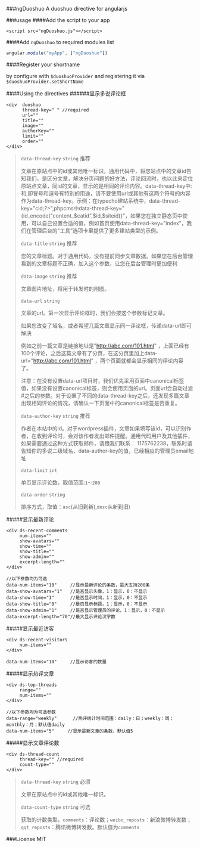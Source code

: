 ###ngDuoshuo
A duoshuo directive for angularjs

###usage
####Add the script to your app
```
<script src="ngDuoshuo.js"></script>
```
####Add `ngDuoshuo` to required modules list
``` javascript
angular.module("myApp", ["ngDuoshuo"])
```
####Register your shortname

by configure with `$duoshuoProvider` and registering it via `$duoshuoProvider.setShortName`

####Using the directives
######显示多说评论框
```
<div  duoshuo 
      thread-key=" " //required
      url=""
      title=""
      image=""
      authorKey=""
      limit=""
      order=""
</div>
```
>`data-thread-key` `string` 推荐
>
>文章在原站点中的id或其他唯一标识。通用代码中，将您站点中的文章id告知我们，是区分文章，解决分页问题的好方法，评论回流时，也以此来定位原站点文章，同id的文章，显示的是相同的评论内容。data-thread-key中:和,即冒号和逗号有特别的用途，请不要使用url或其他有这两个符号的内容作为data-thread-key。示例：在typecho建站系统中，data-thread-key="<?php echo $this->cid;?>",phpcms中data-thread-key="{id_encode("content_$catid",$id,$siteid)}"，如果您在独立静态页中使用，可以自己设置合适的值，例如首页使用data-thread-key="index"，我们在管理后台的“工具”选项卡里提供了更多建站类型的示例。
>
>`data-title` `string` 推荐
>
>您的文章标题。对于通用代码，没有提前同步文章数据。如果您在后台管理看到的文章标题不正确，加入这个参数，让您在后台管理时更加便利
>
>`data-image` `string` 推荐
>
>文章图片地址，将用于转发时的附图。
>
>`data-url` `string`
>
>文章的url。第一次显示评论框时，我们会按这个参数标记文章。
>
>如果您改变了域名，或者希望几篇文章显示同一评论框，传递data-url即可解决
>
>例如之前一篇文章是链接地址是"http://abc.com/101.html" ，上面已经有100个评论，之后这篇文章有了分页，在这分页里加上data-url="http://abc.com/101.html" ，两个页面就都会显示相同的评论内容了。
>
>注意：在没有设置data-url项目时，我们优先采用页面中canonical标签值，如果没有设置canonical标签，则会使用页面的url。页面url会自动过滤#之后的参数。对于设置了不同的data-thread-key之后，还发现多篇文章出现相同评论的情况，请确认一下页面中的canonical标签是否重复。
>
>`data-author-key` `string` 推荐
>
>作者在本站中的id。对于wordpress插件，文章如果填写该id，可以识别作者，在收到评论时，会对该作者发出邮件提醒。通用代码用户及其他插件，如果需要通过这种方式获取邮件，请跟我们联系： 1175762238，联系时请告知你的多说二级域名，data-author-key的值，已经相应的管理员email地址
>
>`data-limit` `int`
>
>单页显示评论数，取值范围:`1～200`
>
>`data-order` `string`
>
>排序方式，取值：`asc`(从旧到新),`desc`从新到旧)

#####显示最新评论
```
<div ds-recent-comments 
     num-items=""
     show-avatars=""
     show-time=""
     show-title=""
     show-admin=""
     excerpt-length=""
</div>
```
```
//以下参数均为可选
data-num-items="10"     //显示最新评论的条数，最大支持200条
data-show-avatars="1"   //是否显示头像，1：显示，0：不显示
data-show-time="1"      //是否显示时间，1：显示，0：不显示
data-show-title="0"     //是否显示标题，1：显示，0：不显示
data-show-admin="1"     //是否显示管理员的评论，1：显示，0：不显示
data-excerpt-length="70"//最大显示评论汉字数
```
#####显示最近访客
```
<div ds-recent-visitors
     num-items=""
</div>
```
```
data-num-items="10"     //显示访客的数量
```
#####显示热评文章
```
<div ds-top-threads
     range=""
     num-items=""
</div>
```
```
//以下参数均为可选参数
data-range="weekly"      //热评统计时间范围：daily：日；weekly：周；monthly：月；默认值daily
data-num-items="5"     //显示最新文章的条数，默认值5
```
#####显示文章评论数
```
<div ds-thread-count
     thread-key="" //required
     count-type=""
</div>
```
>`data-thread-key` `string` 必须
>
>文章在原站点中的id或其他唯一标识。
>
>`data-count-type` `string` 可选
>
>获取的计数类型。`comments`：评论数；`weibo_reposts`：新浪微博转发数；`qqt_reposts`：腾讯微博转发数。默认值为`comments`


###License
MIT




